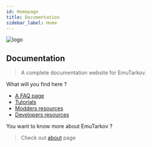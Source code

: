 ```yaml
---
id: Homepage
title: Documentation
sidebar_label: Home
---
```


![logo](https://img.funky-emu.net/uploads/221154logo.png)

## **Documentation**

> A complete documentation website for EmuTarkov.

What will you find here ?
- [A FAQ page](faq/FAQ.md)
- [Tutorials](tutorials/index.md)
- [Modders resources](resources/index.md)
- [Developers resources](server_functions/index.md)

You want to know more about EmuTarkov ?

> Check out [about](about.md) page